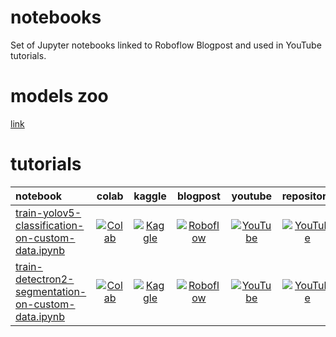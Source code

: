 # notebooks
Set of Jupyter notebooks linked to Roboflow Blogpost and used in YouTube tutorials.

# models zoo

[link](https://models.roboflow.com/)

# tutorials

<!--- AUTOGENERATED-NOTEBOOKS-TABLE -->
| **notebook** | **colab** | **kaggle** | **blogpost** | **youtube** | **repository** |
|:-------------|:---------:|:----------:|:------------:|:-----------:|:--------------:|
| [train-yolov5-classification-on-custom-data.ipynb](https://github.com/roboflow-ai/notebooks/blob/main/notebooks/train-yolov5-classification-on-custom-data.ipynb) | [![Colab](https://colab.research.google.com/assets/colab-badge.svg)](https://colab.research.google.com/github/roboflow-ai/notebooks/blob/main/notebooks/train-yolov5-classification-on-custom-data.ipynb) | [![Kaggle](https://kaggle.com/static/images/open-in-kaggle.svg)](https://kaggle.com/kernels/welcome?src=https://github.com/roboflow-ai/notebooks/blob/main/notebooks/train-yolov5-classification-on-custom-data.ipynb) | [![Roboflow](https://raw.githubusercontent.com/roboflow-ai/notebooks/main/assets/badges/roboflow.svg)](https://blog.roboflow.com/how-to-train-yolov5-on-a-custom-dataset) | [![YouTube](https://badges.aleen42.com/src/youtube.svg)](https://www.youtube.com/watch?v=MdF6x6ZmLAY) | [![YouTube](https://badges.aleen42.com/src/github.svg)](https://github.com/ultralytics/yolov5) |
| [train-detectron2-segmentation-on-custom-data.ipynb](https://github.com/roboflow-ai/notebooks/blob/main/notebooks/train-detectron2-segmentation-on-custom-data.ipynb) | [![Colab](https://colab.research.google.com/assets/colab-badge.svg)](https://colab.research.google.com/github/roboflow-ai/notebooks/blob/main/notebooks/train-detectron2-segmentation-on-custom-data.ipynb) | [![Kaggle](https://kaggle.com/static/images/open-in-kaggle.svg)](https://kaggle.com/kernels/welcome?src=https://github.com/roboflow-ai/notebooks/blob/main/notebooks/train-detectron2-segmentation-on-custom-data.ipynb) | [![Roboflow](https://raw.githubusercontent.com/roboflow-ai/notebooks/main/assets/badges/roboflow.svg)](https://blog.roboflow.com/how-to-train-detectron2) | [![YouTube](https://badges.aleen42.com/src/youtube.svg)](https://youtu.be/e8LPflX0nwQ) | [![YouTube](https://badges.aleen42.com/src/github.svg)](https://github.com/facebookresearch/detectron2) |
<!--- AUTOGENERATED-NOTEBOOKS-TABLE -->
